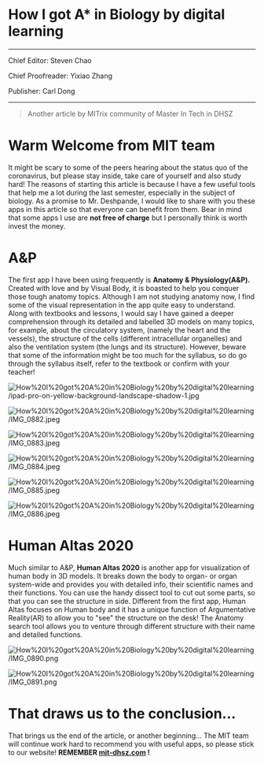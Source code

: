 # How I got A* in Biology by digital learning
---

Chief Editor: Steven Chao

Chief Proofreader: Yixiao Zhang

Publisher: Carl Dong

---


> Another article by MITrix community of Master In Tech in DHSZ

# Warm Welcome from MIT team

It might be scary to some of the peers hearing about the status quo of the coronavirus, but please stay inside, take care of yourself and also study hard! The reasons of starting this article is because I have a few useful tools that help me a lot during the last semester, especially in the subject of biology. As a promise to Mr. Deshpande, I would like to share with you these apps in this article so that everyone can benefit from them. Bear in mind that some apps I use are **not free of charge** but I personally think is worth invest the money. 

# A&P

The first app I have been using frequently is **Anatomy & Physiology(A&P).** Created with love and by Visual Body, it is boasted to help you conquer those tough anatomy topics. Although I am not studying anatomy now, I find some of the visual representation in the app quite easy to understand. Along with textbooks and lessons, I would say I have gained a deeper comprehension through its detailed and labelled 3D models on many topics, for example, about the circulatory system, (namely the heart and the vessels), the structure of the cells (different intracellular organelles) and also the ventilation system (the lungs and its structure). However, beware that some of the information might be too much for the syllabus, so do go through the syllabus itself, refer to the textbook or confirm with your teacher!

![How%20I%20got%20A%20in%20Biology%20by%20digital%20learning/ipad-pro-on-yellow-background-landscape-shadow-1.jpg](/How%20I%20got%20A%20in%20Biology%20by%20digital%20learning/ipad-pro-on-yellow-background-landscape-shadow-1.jpg)

![How%20I%20got%20A%20in%20Biology%20by%20digital%20learning/IMG_0882.jpeg](/How%20I%20got%20A%20in%20Biology%20by%20digital%20learning/IMG_0882.jpeg)

![How%20I%20got%20A%20in%20Biology%20by%20digital%20learning/IMG_0883.jpeg](/How%20I%20got%20A%20in%20Biology%20by%20digital%20learning/IMG_0883.jpeg)

![How%20I%20got%20A%20in%20Biology%20by%20digital%20learning/IMG_0884.jpeg](/How%20I%20got%20A%20in%20Biology%20by%20digital%20learning/IMG_0884.jpeg)

![How%20I%20got%20A%20in%20Biology%20by%20digital%20learning/IMG_0885.jpeg](/How%20I%20got%20A%20in%20Biology%20by%20digital%20learning/IMG_0885.jpeg)

![How%20I%20got%20A%20in%20Biology%20by%20digital%20learning/IMG_0886.jpeg](/How%20I%20got%20A%20in%20Biology%20by%20digital%20learning/IMG_0886.jpeg)

# Human Altas 2020

Much similar to A&P, **Human Altas 2020** is another app for visualization of human body in 3D models. It breaks down the body to organ- or organ system-wide and provides you with detailed info, their scientific names and their functions. You can use the handy dissect tool to cut out some parts, so that you can see the structure in side. Different from the first app, Human Altas focuses on Human body and it has a unique function of Argumentative Reality(AR) to allow you to "see" the structure on the desk! The Anatomy search tool allows you to venture through different structure with their name and detailed functions. 

![How%20I%20got%20A%20in%20Biology%20by%20digital%20learning/IMG_0890.png](/How%20I%20got%20A%20in%20Biology%20by%20digital%20learning/IMG_0890.png)

![How%20I%20got%20A%20in%20Biology%20by%20digital%20learning/IMG_0891.png](/How%20I%20got%20A%20in%20Biology%20by%20digital%20learning/IMG_0891.png)

# That draws us to the conclusion...

That brings us the end of the article, or another beginning... The MIT team will continue work hard to recommend you with useful apps, so please stick to our website! **REMEMBER [mit-dhsz.com](http://mit-dhsz.com) !**
